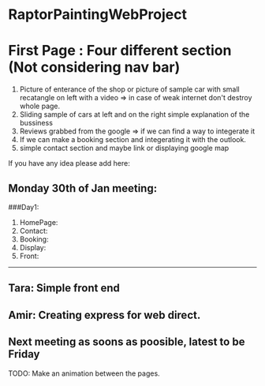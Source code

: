 # RaptorPaintingWebProject
# First Page : Four different section (Not considering nav bar)
1. Picture of enterance of the shop or picture of sample car with small recatangle on left with a video => in case of weak internet don't destroy whole page.
2. Sliding sample of cars at left and on the right simple explanation of the bussiness
3. Reviews grabbed from the google => if we can find a way to integerate it 
4. If we can make a booking section and integerating it with the outlook. 
5. simple contact section and maybe link or displaying google map

If you have any idea please add here: 
## Monday 30th of Jan meeting:
###Day1:
1. HomePage:
2. Contact:
3. Booking:
4. Display:
5. Front:

---
Tara:
  Simple front end 
---
Amir: 
  Creating express for web direct. 
---
Next meeting as soons as poosible, latest to be Friday
--- 
TODO: Make an animation between the pages. 
